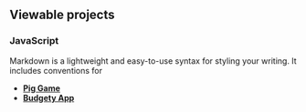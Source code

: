 ## Viewable projects

### JavaScript

Markdown is a lightweight and easy-to-use syntax for styling your writing. It includes conventions for

- **[Pig Game](https://hoero.github.io/hoero/practice/tree/master/the-complete-javascript-course/challenge-3-dom-pig-game)**
- **[Budgety App](https://hoero.github.io/hoero/practice/tree/master/the-complete-javascript-course/budgety-app-project)**
